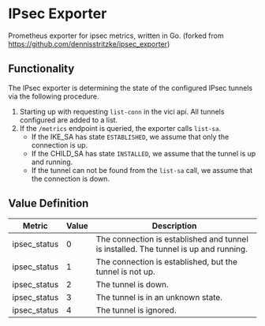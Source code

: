 # IPsec Exporter
Prometheus exporter for ipsec metrics, written in Go.
(forked from https://github.com/dennisstritzke/ipsec_exporter)

## Functionality
The IPsec exporter is determining the state of the configured IPsec tunnels via the following procedure.
1. Starting up with requesting `list-conn` in the vici api. All tunnels configured are added to a list.
2. If the `/metrics` endpoint is queried, the exporter calls `list-sa`.
    * If the IKE_SA has state `ESTABLISHED`, we assume that only the connection is up.
    * If the CHILD_SA has state `INSTALLED`, we assume that the tunnel is up and running.
    * If the tunnel can not be found from the `list-sa` call, we assume that the connection is down.

## Value Definition
| Metric | Value | Description |
|--------|-------|-------------|
| ipsec_status | 0 | The connection is established and tunnel is installed. The tunnel is up and running. |
| ipsec_status | 1 | The connection is established, but the tunnel is not up. |
| ipsec_status | 2 | The tunnel is down. |
| ipsec_status | 3 | The tunnel is in an unknown state. |
| ipsec_status | 4 | The tunnel is ignored. |
